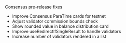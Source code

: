 Consensus pre-release fixes

- Improve Consensus ParaTime cards for testnet
- Adjust validator commission bounds check
- Show rounded value in balance distribution card
- Improve useRedirectIfSingleResult to handle validators
- Increase number of validators rendered in a list
